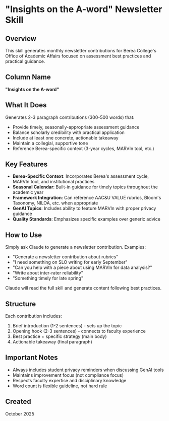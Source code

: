 # "Insights on the A-word" Newsletter Skill

## Overview
This skill generates monthly newsletter contributions for Berea College's Office of Academic Affairs focused on assessment best practices and practical guidance.

## Column Name
**"Insights on the A-word"**

## What It Does
Generates 2-3 paragraph contributions (300-500 words) that:
- Provide timely, seasonally-appropriate assessment guidance
- Balance scholarly credibility with practical application
- Include at least one concrete, actionable takeaway
- Maintain a collegial, supportive tone
- Reference Berea-specific context (3-year cycles, MARVIn tool, etc.)

## Key Features
- **Berea-Specific Context**: Incorporates Berea's assessment cycle, MARVIn tool, and institutional practices
- **Seasonal Calendar**: Built-in guidance for timely topics throughout the academic year
- **Framework Integration**: Can reference AAC&U VALUE rubrics, Bloom's Taxonomy, NILOA, etc. when appropriate
- **GenAI Topics**: Includes ability to feature MARVIn with proper privacy guidance
- **Quality Standards**: Emphasizes specific examples over generic advice

## How to Use
Simply ask Claude to generate a newsletter contribution. Examples:
- "Generate a newsletter contribution about rubrics"
- "I need something on SLO writing for early September"
- "Can you help with a piece about using MARVIn for data analysis?"
- "Write about inter-rater reliability"
- "Something timely for late spring"

Claude will read the full skill and generate content following best practices.

## Structure
Each contribution includes:
1. Brief introduction (1-2 sentences) - sets up the topic
2. Opening hook (2-3 sentences) - connects to faculty experience
3. Best practice + specific strategy (main body)
4. Actionable takeaway (final paragraph)

## Important Notes
- Always includes student privacy reminders when discussing GenAI tools
- Maintains improvement focus (not compliance focus)
- Respects faculty expertise and disciplinary knowledge
- Word count is flexible guideline, not hard rule

## Created
October 2025

